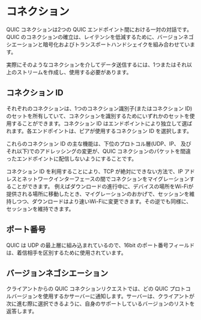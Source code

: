 # コネクション

QUIC コネクションは2つの QUIC エンドポイント間における一対の対話です。QUIC のコネクションの確立は、レイテンシを低減するために、バージョンネゴシエーションと暗号化およびトランスポートハンドシェイクを組み合わせています。

実際にそのようなコネクションを介してデータ送信するには、1つまたはそれ以上のストリームを作成し、使用する必要があります。

## コネクション ID

それぞれのコネクションは、1つのコネクション識別子(またはコネクション ID)のセットを所有していて、コネクションを識別するためにいずれかのセットを使用することができます。コネクション ID はエンドポイントにより独立して選ばれます。各エンドポイントは、ピアが使用するコネクション ID を選択します。

これらのコネクション ID の主な機能は、下位のプロトコル層(UDP、IP、 及びそれ以下)でのアドレッシングの変更が、QUIC コネクションのパケットを間違ったエンドポイントに配信しないようにすることです。

コネクション ID を利用することにより、TCP が絶対にできない方法で、IP アドレスとネットワークインターフェースの間でコネクションをマイグレーションすることができます。 例えばダウンロードの進行中に、デバイスの場所をWi-Fiが提供される場所に移動したとき、マイグレーションのおかげで、セッションを維持しつつ、ダウンロードはより速いWi-Fiに変更できます。その逆でも同様に、セッションを維持できます。

## ポート番号

QUIC は UDP の最上層に組み込まれているので、16bit のポート番号フィールドは、着信相手を区別するために使用されています。

## バージョンネゴシエーション

クライアントからの QUIC コネクションリクエストでは、どの QUIC プロトコルバージョンを使用するかサーバーに通知します。サーバーは、クライアントが次に進む際に選択できるように、自身のサポートしているバージョンのリストを返答します。

